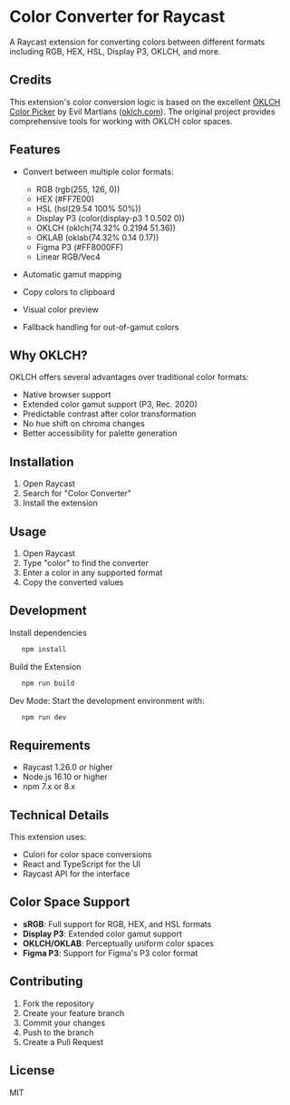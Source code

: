 # Color Converter for Raycast

A Raycast extension for converting colors between different formats including RGB, HEX, HSL, Display P3, OKLCH, and more.

## Credits

This extension's color conversion logic is based on the excellent [OKLCH Color Picker](https://github.com/evilmartians/oklch-picker) by Evil Martians ([oklch.com](https://oklch.com)). The original project provides comprehensive tools for working with OKLCH color spaces.

## Features

- Convert between multiple color formats:
  - RGB (rgb(255, 126, 0))
  - HEX (#FF7E00)
  - HSL (hsl(29.54 100% 50%))
  - Display P3 (color(display-p3 1 0.502 0))
  - OKLCH (oklch(74.32% 0.2194 51.36))
  - OKLAB (oklab(74.32% 0.14 0.17))
  - Figma P3 (#FF8000FF)
  - Linear RGB/Vec4

- Automatic gamut mapping
- Copy colors to clipboard
- Visual color preview
- Fallback handling for out-of-gamut colors

## Why OKLCH?

OKLCH offers several advantages over traditional color formats:
- Native browser support
- Extended color gamut support (P3, Rec. 2020)
- Predictable contrast after color transformation
- No hue shift on chroma changes
- Better accessibility for palette generation

## Installation

1. Open Raycast
2. Search for "Color Converter"
3. Install the extension

## Usage

1. Open Raycast
2. Type "color" to find the converter
3. Enter a color in any supported format
4. Copy the converted values

## Development

Install dependencies
```bash
   npm install
```

Build the Extension
```bash
   npm run build
```

Dev Mode:
Start the development environment with:
```bash
   npm run dev
```

## Requirements

- Raycast 1.26.0 or higher
- Node.js 16.10 or higher
- npm 7.x or 8.x

## Technical Details

This extension uses:
- Culori for color space conversions
- React and TypeScript for the UI
- Raycast API for the interface

## Color Space Support

- **sRGB**: Full support for RGB, HEX, and HSL formats
- **Display P3**: Extended color gamut support
- **OKLCH/OKLAB**: Perceptually uniform color spaces
- **Figma P3**: Support for Figma's P3 color format

## Contributing

1. Fork the repository
2. Create your feature branch
3. Commit your changes
4. Push to the branch
5. Create a Pull Request

## License

MIT